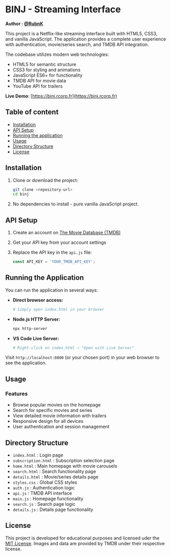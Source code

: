 # BINJ - Streaming Interface

**Author : [@RubnK](https://github.com/RubnK)**

This project is a Netflix-like streaming interface built with HTML5, CSS3, and vanilla JavaScript. The application provides a complete user experience with authentication, movie/series search, and TMDB API integration.

The codebase utilizes modern web technologies:
- HTML5 for semantic structure
- CSS3 for styling and animations
- JavaScript ES6+ for functionality
- TMDB API for movie data
- YouTube API for trailers

**Live Demo**: [https://binj.rcorp.fr](https://binj.rcorp.fr)

## Table of content

- [Installation](#installation)
- [API Setup](#api-setup)
- [Running the application](#running-the-application)
- [Usage](#usage)
- [Directory Structure](#directory-structure)
- [License](#license)

## Installation

1. Clone or download the project:
    ```sh
    git clone <repository-url>
    cd binj
    ```

2. No dependencies to install - pure vanilla JavaScript project.

## API Setup

1. Create an account on [The Movie Database (TMDB)](https://www.themoviedb.org/)

2. Get your API key from your account settings

3. Replace the API key in the `api.js` file:
    ```javascript
    const API_KEY = 'YOUR_TMDB_API_KEY';
    ```

## Running the Application

You can run the application in several ways:

- **Direct browser access:**
    ```sh
    # Simply open index.html in your browser
    ```

- **Node.js HTTP Server:**
    ```sh
    npx http-server
    ```

- **VS Code Live Server:**
    ```sh
    # Right-click on index.html → "Open with Live Server"
    ```

Visit `http://localhost:8000` (or your chosen port) in your web browser to see the application.

## Usage

### Features
- Browse popular movies on the homepage
- Search for specific movies and series
- View detailed movie information with trailers
- Responsive design for all devices
- User authentication and session management

## Directory Structure

- `index.html` : Login page
- `subscription.html` : Subscription selection page
- `home.html` : Main homepage with movie carousels
- `search.html` : Search functionality page
- `details.html` : Movie/series details page
- `styles.css` : Global CSS styles
- `auth.js` : Authentication logic
- `api.js` : TMDB API interface
- `main.js` : Homepage functionality
- `search.js` : Search page logic
- `details.js` : Details page functionality

## License

This project is developed for educational purposes and licensed uder the [MIT License](LICENSE). Images and data are provided by TMDB under their respective license.
